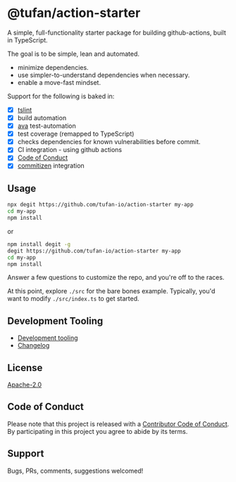 # @tufan/action-starter

<!--

[![Build status](https://tufan-io.github.io/action-starter/ci/badge/build.svg)](https://github.com/tufan-io/action-starter/actions)
![Coverage](https://tufan-io.github.io/action-starter/ci/badge/coverage.svg)
-->

A simple, full-functionality starter package for building github-actions,
built in TypeScript.

The goal is to be simple, lean and automated.

- minimize dependencies.
- use simpler-to-understand dependencies when necessary.
- enable a move-fast mindset.

Support for the following is baked in:

- [x] [tslint](https://github.com/palantir/tslint)
- [x] build automation
- [x] [ava](https://github.com/avajs/ava) test-automation
- [x] test coverage (remapped to TypeScript)
- [x] checks dependencies for known vulnerabilities before commit.
- [x] CI integration - using github actions
- [x] [Code of Conduct](./CODE_OF_CONDUCT.md)
- [x] [commitizen](https://www.npmjs.com/package/commitizen) integration

## Usage

```bash
npx degit https://github.com/tufan-io/action-starter my-app
cd my-app
npm install
```
or

```bash
npm install degit -g
degit https://github.com/tufan-io/action-starter my-app
cd my-app
npm install
```

Answer a few questions to customize the repo, and you're off to the races.

At this point, explore `./src` for the bare bones example.
Typically, you'd want to modify `./src/index.ts` to get started.

## Development Tooling

- [Development tooling](./docs/DevTools.md)
- [Changelog](./CHANGELOG.md)

## License

[Apache-2.0](./LICENSE.md)

## Code of Conduct

Please note that this project is released with a [Contributor Code of Conduct](code-of-conduct.md). By participating in this project you agree to abide by its terms.

## Support

Bugs, PRs, comments, suggestions welcomed!
